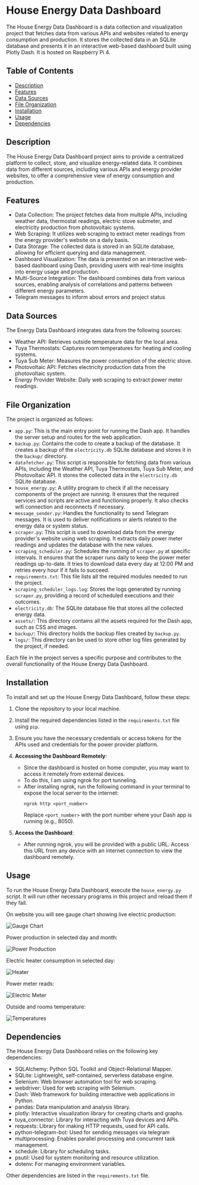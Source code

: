 # House Energy Data Dashboard

The House Energy Data Dashboard is a data collection and visualization project that fetches data from various APIs and websites related to energy consumption and production. It stores the collected data in an SQLite database and presents it in an interactive web-based dashboard built using Plotly Dash. It is hosted on Raspberry Pi 4.

## Table of Contents

- [Description](#description)
- [Features](#features)
- [Data Sources](#data-sources)
- [File Organization](#file-organization)
- [Installation](#installation)
- [Usage](#usage)
- [Dependencies](#dependencies)


## Description

The House Energy Data Dashboard project aims to provide a centralized platform to collect, store, and visualize energy-related data. It combines data from different sources, including various APIs and energy provider websites, to offer a comprehensive view of energy consumption and production.

## Features

- Data Collection: The project fetches data from multiple APIs, including weather data, thermostat readings, electric stove submeter, and electricity production from photovoltaic systems.
- Web Scraping: It utilizes web scraping to extract meter readings from the energy provider's website on a daily basis.
- Data Storage: The collected data is stored in an SQLite database, allowing for efficient querying and data management.
- Dashboard Visualization: The data is presented on an interactive web-based dashboard using Dash, providing users with real-time insights into energy usage and production.
- Multi-Source Integration: The dashboard combines data from various sources, enabling analysis of correlations and patterns between different energy parameters.
- Telegram messages to inform about errors and project status

## Data Sources

The Energy Data Dashboard integrates data from the following sources:

- Weather API: Retrieves outside temperature data for the local area.
- Tuya Thermostats: Captures room temperatures for heating and cooling systems.
- Tuya Sub Meter: Measures the power consumption of the electric stove.
- Photovoltaic API: Fetches electricity production data from the photovoltaic system.
- Energy Provider Website: Daily web scraping to extract power meter readings.

## File Organization

The project is organized as follows:

- `app.py`: This is the main entry point for running the Dash app. It handles the server setup and routes for the web application.
- `backup.py`: Contains the code to create a backup of the database. It creates a backup of the `electricity.db` SQLite database and stores it in the `backup/` directory.
- `datafetcher.py`: This script is responsible for fetching data from various APIs, including the Weather API, Tuya Thermostats, Tuya Sub Meter, and Photovoltaic API. It stores the collected data in the `electricity.db` SQLite database.
- `house_energy.py`: A utility program to check if all the necessary components of the project are running. It ensures that the required services and scripts are active and functioning properly. It also checks wifi connection and reconnects if necessary.
- `message_sender.py`: Handles the functionality to send Telegram messages. It is used to deliver notifications or alerts related to the energy data or system status.
- `scraper.py`: This script is used to download data from the energy provider's website using web scraping. It extracts daily power meter readings and updates the database with the new values.
- `scraping_scheduler.py`: Schedules the running of `scraper.py` at specific intervals. It ensures that the scraper runs daily to keep the power meter readings up-to-date. It tries to download data every day at 12:00 PM and retries every hour if it fails to succeed.
- `requirements.txt`: This file lists all the required modules needed to run the project.
- `scraping_scheduler_logs.log`: Stores the logs generated by running `scraper.py`, providing a record of scheduled executions and their outcomes.
- `electricity.db`: The SQLite database file that stores all the collected energy data.
- `assets/`: This directory contains all the assets required for the Dash app, such as CSS and images.
- `backup/`: This directory holds the backup files created by `backup.py`.
- `logs/`: This directory can be used to store other log files generated by the project, if needed.

Each file in the project serves a specific purpose and contributes to the overall functionality of the House Energy Data Dashboard.

## Installation

To install and set up the House Energy Data Dashboard, follow these steps:

1. Clone the repository to your local machine.
2. Install the required dependencies listed in the `requirements.txt` file using `pip`.
3. Ensure you have the necessary credentials or access tokens for the APIs used and credentials for the power provider platform.
4. **Accessing the Dashboard Remotely**:
   - Since the dashboard is hosted on home computer, you may want to access it remotely from external devices.
   - To do this, I am using ngrok for port tunneling.
   - After installing ngrok, run the following command in your terminal to expose the local server to the internet:
     ```
     ngrok http <port_number>
     ```
     Replace `<port_number>` with the port number where your Dash app is running (e.g., 8050).

5. **Access the Dashboard**:
   - After running ngrok, you will be provided with a public URL. Access this URL from any device with an internet connection to view the dashboard remotely.

## Usage

To run the House Energy Data Dashboard, execute the `house_energy.py` script. It will run other necessary programs in this project and reload them if they fail.

On website you will see gauge chart showing live electric production:

![Gauge Chart](print_screens/gauge_chart.png)

Power production in selected day and month:

![Power Production](print_screens/power_production.png)

Electric heater consumption in selected day:

![Heater](print_screens/heater.png)

Power meter reads:

![Electric Meter](print_screens/electric_meter.png)

Outside and rooms temperature:

![Temperatures](print_screens/temperatures.png)

## Dependencies

The House Energy Data Dashboard relies on the following key dependencies:

- SQLAlchemy: Python SQL Toolkit and Object-Relational Mapper.
- SQLite: Lightweight, self-contained, serverless database engine.
- Selenium: Web browser automation tool for web scraping.
- webdriver: Used for web scraping with Selenium.
- Dash: Web framework for building interactive web applications in Python.
- pandas: Data manipulation and analysis library.
- plotly: Interactive visualization library for creating charts and graphs.
- tuya_connector: Library for interacting with Tuya devices and APIs.
- requests: Library for making HTTP requests, used for API calls.
- python-telegram-bot: Used for sending messages via telegram
- multiprocessing: Enables parallel processing and concurrent task management.
- schedule: Library for scheduling tasks.
- psutil: Used for system monitoring and resource utilization.
- dotenv: For managing environment variables.

Other dependencies are listed in the `requirements.txt` file.

